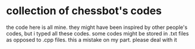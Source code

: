 # collection of chessbot's codes

the code here is all mine. they might have been inspired by other people's codes, but i typed all these codes. 
some codes might be stored in .txt files as opposed to .cpp files. 
this a mistake on my part. please deal with it
